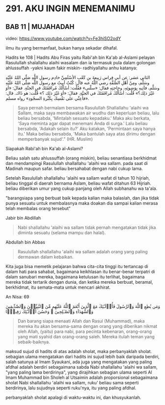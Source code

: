 # 291. AKU INGIN MENEMANIMU
## BAB 11 | MUJAHADAH
video: https://www.youtube.com/watch?v=Fe3hiSO2odY

ilmu itu yang bermanfaat, bukan hanya sekadar dihafal.

Hadits ke 108 | Hadits Abu Firas yaitu Rabi'ah bin Ka'ab al-Aslami pelayan Rasulullah shalallahu alaihi wasalam dan ia termasuk pula dalam golongan ahlussuffah -yakni kaum fakir miskin- radhiyallahu anhu katanya:

الثاني عشر: عن أبي فِراس رَبِيعةَ بنِ كَعْبٍ الأسْلَمِيِّ خادِم رسولِ اللَّهِ صَلّى اللهُ عَلَيْهِ وسَلَّم، ومِنْ أَهْلِ الصُّفَّةِ رضي اللَّهُ عنه قال: كُنْتُ أبيتُ مع رسول اللَّه صَلّى اللهُ عَلَيْهِ وسَلَّم، فآتِيهِ بِوَضوئِهِ، وحاجتِهِ فقال: «سلْني» فقُلْت: أسْألُكَ مُرافَقَتَكَ في الجنَّةِ. فقالَ: «أوَ غَيْرَ ذلِك؟» قُلْت: أسْألُكَ مُرافَقَتَكَ في الجنَّةِ. فقالَ: «أوَ غَيْرَ ذلِك ؟» قُلْت: هو ذَاك. قال: «فأَعِنِّي على نَفْسِكَ بِكَثْرةِ السجُودِ» رواه مسلم.

> Saya pernah bermalam bersama Rasulullah Shallallahu 'alaihi wa Sallam, maka saya membawakan air wudhu dan keperluan beliau, lalu beliau bersabda, 'Mintalah sesuatu kepadaku.' Maka aku berkata, 'Saya meminta agar dapat menemani Anda di surga.' Lalu beliau bersabda, 'Adakah selain itu?' Aku katakan, 'Permintaan saya hanya itu.' Maka beliau bersabda, 'Maka bantulah saya atas dirimu dengan memperbanyak sujud'." (HR. Muslim)

Siapakah Rabi'ah bin Ka'ab al-Aslami?

Beliau salah satu ahlussuffah (orang miskin), beliau senantiasa berkhidmat dan mendampingi Rasulullah shallallahu 'alaihi wa sallam. pada saat di Madinah maupun safar. beliau bersahabat dengan nabi cukup lama.

Setelah Rasulullah shallallahu 'alaihi wa sallam wafat di tahun 10 hijriah, beliau tinggal di daerah bernama Aslam, beliau wafat ditahun 63 Hijriah. beliau diberikan umur yang cukup panjang oleh Allah subhanahu wa ta'ala.

"barangsiapa yang berbuat baik kepada kalian maka balaslah, dan jika tidak punya sesuatu untuk membalasnya maka doakan dia sampai kalian merasa telah membalas orang tersebut"

Jabir bin Abdillah

> Nabi shallallahu 'alaihi wa sallam tidak pernah mengatakan tidak jika diminta sesuatu (selama mampu dan halal).

Abdullah bin Abbas

> Rasulullah shallallahu 'alaihi wa sallam adalah orang yang paling dermawan dalam kebaikan.

Kita juga bisa memetik pelajaran bahwa cita-cita tinggi itu tertancap di dalam hati para sahabat, bagaimana keikhlasan itu benar-benar terpatri di dalam sanubari mereka, bagaimana ketulusan itu terlihat, bagaimana mereka tidak tertarik dengan dunia, dan ketika mereka berbuat, beramal, berkhidmat, itu semata-mata untuk mencari akhirat.

An Nisa: 69

وَمَن يُطِعِ ٱللَّهَ وَٱلرَّسُولَ فَأُو۟لَـٰٓئِكَ مَعَ ٱلَّذِينَ أَنْعَمَ ٱللَّهُ عَلَيْهِم مِّنَ ٱلنَّبِيِّـۧنَ وَٱلصِّدِّيقِينَ وَٱلشُّهَدَآءِ وَٱلصَّـٰلِحِينَ ۚ وَحَسُنَ أُو۟لَـٰٓئِكَ رَفِيقًۭا

> Dan barang siapa menaati Allah dan Rasul (Muhammad), maka mereka itu akan bersama-sama dengan orang yang diberikan nikmat oleh Allah, (yaitu) para nabi, para pecinta kebenaran, orang-orang yang mati syahid dan orang-orang saleh. Mereka itulah teman yang sebaik-baiknya.

maksud sujud di hadits di atas adalah sholat, maka perbanyaklah sholat. sebagian ulama mengatakan dari hadits ini sujud lebih baik daripada berdiri, salah satunya al Imam Syaukani, ada juga yang mengatakan yang paling afdhal adalah berdiri sebagaimana  sabda Nabi shallallahu 'alaihi wa sallam, "yang paling lama berdirinya", yang dirajihkan sebagian ulama seperti Al Imam Muhammad bin Sholeh al Utsaimin adalah proporsional sebagaimana sholat Nabi shallallahu 'alaihi wa sallam, ruku' beliau sama seperti berdirinya, lalu sujudnya seperti ruku'nya, itu yang paling afdhal.

perbanyaklah sholat apalagi di waktu-waktu ini, dan khusyukanlah.